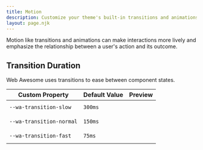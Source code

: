```yaml
---
title: Motion
description: Customize your theme's built-in transitions and animations with Web Awesome's motion properties.
layout: page.njk
---
```


<style>
  .motion-swatch {
    height: 2em;
    background-color: var(--wa-color-neutral-fill-normal);
    border-radius: var(--wa-border-radius-s);
  }

  .motion-swatch:hover {
    background-color: var(--wa-color-brand-fill-loud);
  }
</style>

Motion like transitions and animations can make interactions more lively and emphasize the relationship between a user's action and its outcome.

## Transition Duration

Web Awesome uses transitions to ease between component states.

| Custom Property               | Default Value |  Preview                        |
| ----------------------------- | - | ------------------------------- |
| `--wa-transition-slow`   | <code>300ms</code> | <div class="motion-swatch" style="transition: background-color var(--wa-transition-slow)"></div> |
| `--wa-transition-normal`   | <code>150ms</code> | <div class="motion-swatch" style="transition: background-color var(--wa-transition-normal)"></div> |
| `--wa-transition-fast`   | <code>75ms</code> | <div class="motion-swatch" style="transition: background-color var(--wa-transition-fast)"></div> |